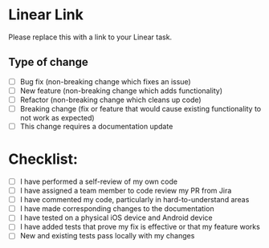 # Linear Link

Please replace this with a link to your Linear task.

## Type of change

- [ ] Bug fix (non-breaking change which fixes an issue)
- [ ] New feature (non-breaking change which adds functionality)
- [ ] Refactor (non-breaking change which cleans up code)
- [ ] Breaking change (fix or feature that would cause existing functionality to not work as expected)
- [ ] This change requires a documentation update

# Checklist:

- [ ] I have performed a self-review of my own code
- [ ] I have assigned a team member to code review my PR from Jira
- [ ] I have commented my code, particularly in hard-to-understand areas
- [ ] I have made corresponding changes to the documentation
- [ ] I have tested on a physical iOS device and Android device
- [ ] I have added tests that prove my fix is effective or that my feature works
- [ ] New and existing tests pass locally with my changes
